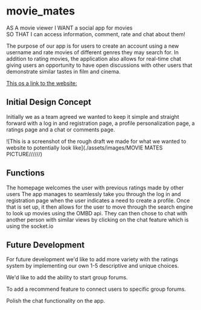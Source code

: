 # movie_mates

AS A movie viewer
I WANT a social app for movies	
SO THAT I can access information, comment, rate and chat about them!

The purpose of our app is for users to create an account using a new username and rate movies of different genres they may search for.
In addition to rating movies, the application also allows for real-time chat giving users an opportunity to have open discussions with other users that demonstrate similar tastes in film and cinema.



[This os a link to the website:](https://)

## Initial Design Concept

Initially we as a team agreed we wanted to keep it simple and straight forward with a log in and registration page, a profile personalization page, a ratings page and a chat or comments page.  

![This is a screenshot of the rough draft we made for what we wanted to website to potentially look like](./assets/images/MOVIE MATES PICTURE//////)

## Functions
The homepage welcomes the user with previous ratings made by other users 
The app manages to seamlessly take you through the log in and registration page when the user indicates a need to create a profile. 
Once that is set up, it then allows for the user to move through the search engine to look up movies using the OMBD api.
They can then chose to chat with another person with similar views by clicking on the chat feature which is using the socket.io


## Future Development 
For future development we'd like to add more variety with the ratings system by implementing our own 1-5 descriptive and unique choices.

We'd like to add the ability to start group forums.

To add a recommend feature to connect users to specific group forums.

Polish the chat functionality on the app.